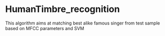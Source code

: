 # HumanTimbre_recognition
This algorithm aims at matching best alike famous singer from test sample based on MFCC parameters and SVM
